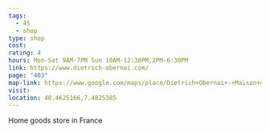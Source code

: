 ```yaml
---
tags:
  - 4S
  - shop
type: shop
cost: 
rating: 4
hours: Mon-Sat 9AM-7PM Sun 10AM-12:30PM,2PM-6:30PM
link: https://www.dietrich-obernai.com/
page: "403"
map-link: https://www.google.com/maps/place/Dietrich+Obernai+-+Maison+de+qualit%C3%A9+depuis+1950/@48.4623855,7.4800551,17z/data=!3m1!4b1!4m6!3m5!1s0x47914d591fef5247:0x21e701cb1d0a204a!8m2!3d48.462382!4d7.48263!16s%2Fg%2F1vk6y43h?entry=ttu&g_ep=EgoyMDI0MDkyNS4wIKXMDSoASAFQAw%3D%3D
visit: 
location: 48.4625166,7.4825385
---
```

Home goods store in France